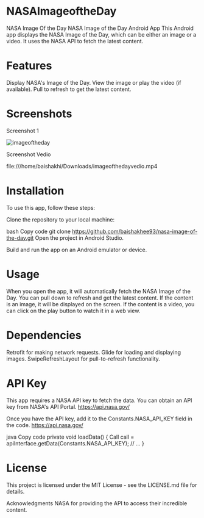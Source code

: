 # NASAImageoftheDay 

NASA Image Of the Day
NASA Image of the Day Android App
This Android app displays the NASA Image of the Day, which can be either an image or a video. It uses the NASA API to fetch the latest content.

# Features
Display NASA's Image of the Day.
View the image or play the video (if available).
Pull to refresh to get the latest content.
# Screenshots
Screenshot 1

![imageoftheday](https://github.com/baishakhee93/NASAImageoftheDay/assets/50324744/26d5c753-82e3-453d-95c4-7832567b34a2)

Screenshot Vedio

file:///home/baishakhi/Downloads/imageofthedayvedio.mp4



# Installation
To use this app, follow these steps:

Clone the repository to your local machine:

bash
Copy code
git clone https://github.com/baishakhee93/nasa-image-of-the-day.git
Open the project in Android Studio.

Build and run the app on an Android emulator or device.

# Usage
When you open the app, it will automatically fetch the NASA Image of the Day.
You can pull down to refresh and get the latest content.
If the content is an image, it will be displayed on the screen.
If the content is a video, you can click on the play button to watch it in a web view.

# Dependencies
Retrofit for making network requests.
Glide for loading and displaying images.
SwipeRefreshLayout for pull-to-refresh functionality.

# API Key
This app requires a NASA API key to fetch the data. You can obtain an API key from NASA's API Portal.
https://api.nasa.gov/

Once you have the API key, add it to the Constants.NASA_API_KEY field in the code.
https://api.nasa.gov/  

java
Copy code
private void loadData() {
    Call<MainModelResponse> call = apiInterface.getData(Constants.NASA_API_KEY);
    // ...
}


# License
This project is licensed under the MIT License - see the LICENSE.md file for details.

Acknowledgments
NASA for providing the API to access their incredible content.
